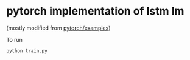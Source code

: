 # pytorch implementation of lstm lm
(mostly modified from [pytorch/examples](https://github.com/pytorch/examples/tree/master/word_language_model))

To run
```
python train.py
```
